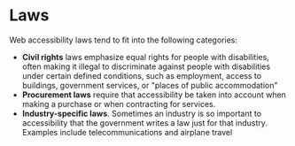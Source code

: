 # Laws

Web accessibility laws tend to fit into the following categories:

- <b>Civil rights</b> laws emphasize equal rights for people with disabilities, often making it illegal to discriminate against people with disabilities under certain defined conditions, such as employment, access to buildings, government services, or "places of public accommodation"
- <b>Procurement laws</b> require that accessibility be taken into account when making a purchase or when contracting for services.
- <b>Industry-specific laws</b>. Sometimes an industry is so important to accessibility that the government writes a law just for that industry. Examples include telecommunications and airplane travel
